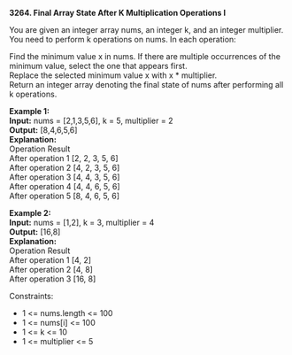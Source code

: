 **3264. Final Array State After K Multiplication Operations I**  

You are given an integer array nums, an integer k, and an integer multiplier.  
You need to perform k operations on nums. In each operation:  

Find the minimum value x in nums. If there are multiple occurrences of the minimum value, select the one that appears first.  
Replace the selected minimum value x with x * multiplier.  
Return an integer array denoting the final state of nums after performing all k operations.  

**Example 1:**  
**Input:** nums = [2,1,3,5,6], k = 5, multiplier = 2  
**Output:** [8,4,6,5,6]  
**Explanation:**  
Operation	        Result  
After operation 1	[2, 2, 3, 5, 6]  
After operation 2	[4, 2, 3, 5, 6]  
After operation 3	[4, 4, 3, 5, 6]  
After operation 4	[4, 4, 6, 5, 6]  
After operation 5	[8, 4, 6, 5, 6]  

**Example 2:**  
**Input:** nums = [1,2], k = 3, multiplier = 4  
**Output:** [16,8]  
**Explanation:**  
Operation	        Result  
After operation 1	[4, 2]   
After operation 2	[4, 8]  
After operation 3	[16, 8]  

Constraints:
- 1 <= nums.length <= 100
- 1 <= nums[i] <= 100
- 1 <= k <= 10
- 1 <= multiplier <= 5